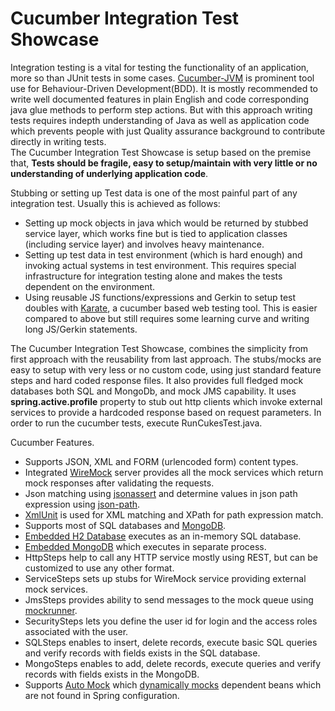 # Cucumber Integration Test Showcase

Integration testing is a vital for testing the functionality of an application, more so than JUnit tests in some cases. [Cucumber-JVM](https://github.com/cucumber/cucumber-jvm) is prominent tool use for  Behaviour-Driven Development(BDD). It is mostly recommended to write well documented features in plain English and code corresponding java glue methods to perform step actions. But with this approach writing tests requires indepth understanding of Java as well as application code which prevents people with just Quality assurance background to contribute directly in writing tests.  
The Cucumber Integration Test Showcase is setup based on the premise that, **Tests should be fragile, easy to setup/maintain with very little or no understanding of underlying application code**.   

Stubbing or setting up Test data is one of the most painful part of any integration test. Usually this is achieved as follows: 

* Setting up mock objects in java which would be returned by stubbed service layer, which works fine but is tied to application classes (including service layer) and involves heavy maintenance. 
* Setting up test data in test environment (which is hard enough) and invoking actual systems in test environment. This requires special infrastructure for integration testing alone and makes the tests dependent on the environment.
* Using reusable JS functions/expressions and Gerkin to setup test doubles with [Karate](https://github.com/intuit/karate), a cucumber based web testing tool. This is easier compared to above but still requires some learning curve and writing long JS/Gerkin statements.

The Cucumber Integration Test Showcase, combines the simplicity from first approach with the reusability from last approach. The stubs/mocks are easy to setup with very less or no custom code, using just standard feature steps and hard coded response files. It also provides full fledged mock databases both SQL and MongoDb, and mock JMS capability.
It uses **spring.active.profile** property to stub out http clients which invoke external services to provide a hardcoded response based on request parameters. 
In order to run the cucumber tests, execute RunCukesTest.java.

Cucumber Features.

* Supports JSON, XML and FORM (urlencoded form) content types.
* Integrated [WireMock](http://wiremock.org) server provides all the mock services which return mock responses after validating the requests.
* Json matching using [jsonassert](https://github.com/skyscreamer/JSONassert) and determine values in json path expression using [json-path](https://github.com/json-path/JsonPath).
* [XmlUnit](https://github.com/xmlunit/xmlunit) is used for XML matching and XPath for path expression match.
* Supports most of SQL databases and [MongoDB](https://www.mongodb.com/).
* [Embedded H2 Database](http://www.h2database.com/html/main.html) executes as an in-memory SQL database.
* [Embedded MongoDB](https://github.com/flapdoodle-oss/de.flapdoodle.embed.mongo) which executes in separate process.
* HttpSteps help to call any HTTP service mostly using REST, but can be customized to use any other format.
* ServiceSteps sets up stubs for WireMock service providing external mock services.
* JmsSteps provides ability to send messages to the mock queue using [mockrunner](https://mockrunner.github.io/).
* SecuritySteps lets you define the user id for login and the access roles associated with the user.
* SQLSteps enables to insert, delete records, execute basic SQL queries and verify records with fields exists in the SQL database.
* MongoSteps enables to add, delete records, execute queries and verify records with fields exists in the MongoDB.
* Supports [Auto Mock](https://github.com/rinoto/spring-auto-mock) which [dynamically mocks](https://dzone.com/articles/automatically-inject-mocks) dependent beans which are not found in Spring configuration.
